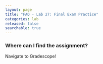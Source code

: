 ```yaml
---
layout: page
title: "FAQ - Lab 27: Final Exam Practice"
categories: lab
released: false
searchable: true
---
```


### Where can I find the assignment?

Navigate to Gradescope!
